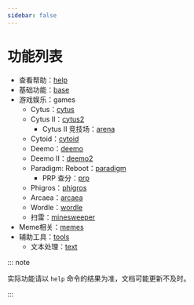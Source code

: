 ```yaml
---
sidebar: false
---
```


# 功能列表

- 查看帮助：[help](./help/)
- 基础功能：[base](./base/)
- 游戏娱乐：games
  - Cytus：[cytus](./games/cytus/)
  - Cytus II：[cytus2](./games/cytus2/)
    - Cytus II 竞技场：[arena](./games/cytus2/arena/)
  - Cytoid：[cytoid](./games/cytoid/)
  - Deemo：[deemo](./games/deemo/)
  - Deemo II：[deemo2](./games/deemo2/)
  - Paradigm: Reboot：[paradigm](./games/paradigm/)
    - PRP 查分：[prp](./games/paradigm/prp/)
  - Phigros：[phigros](./games/phigros/)
  - Arcaea：[arcaea](./games/arcaea/)
  - Wordle：[wordle](./games/wordle/)
  - 扫雷：[minesweeper](./games/minesweeper/)
- Meme相关：[memes](./memes/)
- 辅助工具：[tools](./tools/)
  - 文本处理：[text](./tools/text/)

::: note

实际功能请以 `help` 命令的结果为准，文档可能更新不及时。

:::